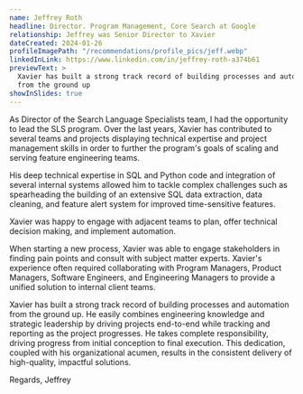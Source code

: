 ```yaml
---
name: Jeffrey Roth
headline: Director. Program Management, Core Search at Google
relationship: Jeffrey was Senior Director to Xavier
dateCreated: 2024-01-26
profileImagePath: "/recommendations/profile_pics/jeff.webp"
linkedInLink: https://www.linkedin.com/in/jeffrey-roth-a374b61
previewText: >
  Xavier has built a strong track record of building processes and automation
  from the ground up
showInSlides: true
---
```


As Director of the Search Language Specialists team, I had the opportunity
to lead the SLS program. Over the last years, Xavier has contributed to
several teams and projects displaying technical expertise and project
management skills in order to further the program's goals of scaling and
serving feature engineering teams.

His deep technical expertise in SQL and Python code and integration of
several internal systems allowed him to tackle complex challenges such as
spearheading the building of an extensive SQL data extraction, data
cleaning, and feature alert system for improved time-sensitive features.

Xavier was happy to engage with adjacent teams to plan, offer technical
decision making, and implement automation.

When starting a new process, Xavier was able to engage stakeholders in
finding pain points and consult with subject matter experts. Xavier's
experience often required collaborating with Program Managers, Product
Managers, Software Engineers, and Engineering Managers to provide a unified
solution to internal client teams.

Xavier has built a strong track record of building processes and automation
from the ground up. He easily combines engineering knowledge and strategic
leadership by driving projects end-to-end while tracking and reporting as
the project progresses. He takes complete responsibility, driving progress
from initial conception to final execution. This dedication, coupled with
his organizational acumen, results in the consistent delivery of
high-quality, impactful solutions.

Regards, Jeffrey